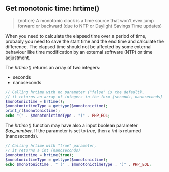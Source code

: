 ## Get monotonic time: hrtime()

> {notice} A monotonic clock is a time source that won't ever jump forward or backward (due to NTP or Daylight Savings Time updates)

When you need to calculate the elapsed time over a period of time, probably you need to save the start time and the end time and calculate the difference. The elapsed time should not be affected by some external behaviour like time modification by an external software (NTP) or time adjustment.

The _hrtime()_ returns an array of two integers:
- seconds
- nanoseconds

```php
// Calling hrtime with no parameter ("false" is the default),
// it returns an array of integers in the form [seconds, nanoseconds]
$monotonictime = hrtime();
$monotonictimeType = gettype($monotonictime);
print_r($monotonictime);
echo "(" . $monotonictimeType . ")" . PHP_EOL;
```

The _hrtime()_ function may have also a input boolean parameter *$as_number*. If the parameter is set to _true_, then a _int_ is returned (nanoseconds).

```php
// Calling hrtime with "true" parameter,
// it returns a int (nanoseconds)
$monotonictime = hrtime(true);
$monotonictimeType = gettype($monotonictime);
echo $monotonictime . " (" . $monotonictimeType . ")" . PHP_EOL;
```
